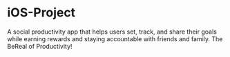 # iOS-Project
A social productivity app that helps users set, track, and share their goals while earning rewards and staying accountable with friends and family. The BeReal of Productivity!

